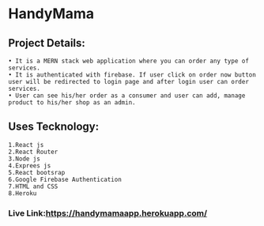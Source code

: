 # HandyMama
## Project Details:
    • It is a MERN stack web application where you can order any type of services.
    • It is authenticated with firebase. If user click on order now button user will be redirected to login page and after login user can order services.
    • User can see his/her order as a consumer and user can add, manage product to his/her shop as an admin.
## Uses Tecknology:
    1.React js
    2.React Router
    3.Node js
    4.Exprees js
    5.React bootsrap
    6.Google Firebase Authentication
    7.HTML and CSS
    8.Heroku
  
### Live Link:https://handymamaapp.herokuapp.com/
